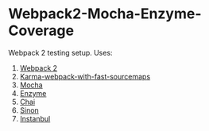Webpack2-Mocha-Enzyme-Coverage
====

Webpack 2 testing setup. Uses:

1. [Webpack 2](https://webpack.js.org/)
2. [Karma-webpack-with-fast-sourcemaps](https://github.com/aaronjensen/karma-webpack)
3. [Mocha](https://mochajs.org/)
4. [Enzyme](https://github.com/airbnb/enzyme)
5. [Chai](http://chaijs.com/) 
6. [Sinon](http://sinonjs.org/)
7. [Instanbul](https://istanbul.js.org/) 

